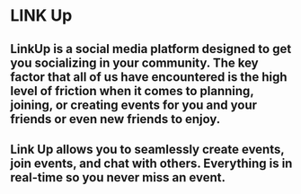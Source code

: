 # LINK Up
## LinkUp is a social media platform designed to get you socializing in your community. The key factor that all of us have encountered is the high level of friction when it comes to planning, joining, or creating events for you and your friends or even new friends to enjoy.

## Link Up allows you to seamlessly create events, join events, and chat with others. Everything is in real-time so you never miss an event.

